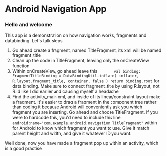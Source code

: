 # Android Navigation App
### Hello and welcome
This app is a demonstration on how navigation works, fragments and databinding. Let's talk steps

1. Go ahead create a fragment, named TitleFragment, its xml will be named fragment_title
2. Clean up the code in TitleFragment, leaving only the onCreateView function
3. Within onCreateView, go ahead leave this ```        val binding: FragmentTitleBinding = DataBindingUtil.inflate(
                inflater, R.layout.fragment_title, container, false
        )
        return binding.root
        ```
        for data binding. Make sure to connect fragment_title by using R.layout, not R.id like I did earlier and causing myself a headache
4. Find the activity_main xml, and inside of its linear/constraint layout make a fragment. It's easier to drag a fragment in the component tree rather than coding it
because Android will conveniently ask you which fragment you are inserting. Go ahead and choose TitleFragment. If you were to hardcode this, you'd need to include this
line ```android:name="com.example.android.navigation.TitleFragment"``` within <fragment /> for Android to know which fragment you want to use. Give it match parent height and
width, and give it whatever ID you want.


Well done, now you have made a fragment pop up within an activity, which is a good practise
